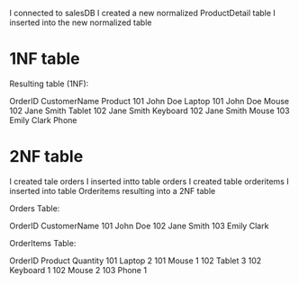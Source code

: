 I connected to salesDB
I created a new normalized ProductDetail table
I inserted into the new normalized table

# 1NF table

Resulting table (1NF):

OrderID CustomerName Product
101 John Doe Laptop
101 John Doe Mouse
102 Jane Smith Tablet
102 Jane Smith Keyboard
102 Jane Smith Mouse
103 Emily Clark Phone

# 2NF table

I created tale orders
I inserted intto table orders
I created table orderitems
I inserted into table Orderitems resulting into a 2NF table

Orders Table:

OrderID CustomerName
101 John Doe
102 Jane Smith
103 Emily Clark

OrderItems Table:

OrderID Product Quantity
101 Laptop 2
101 Mouse 1
102 Tablet 3
102 Keyboard 1
102 Mouse 2
103 Phone 1
